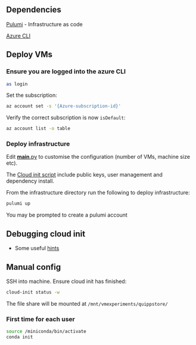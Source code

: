 ## Dependencies

[Pulumi](https://www.pulumi.com/docs/get-started/install/) - Infrastructure as code

[Azure CLI](https://docs.microsoft.com/en-us/cli/azure/install-azure-cli)

## Deploy VMs


### Ensure you are logged into the azure CLI

```bash
as login
```

Set the subscription:

```bash
az account set -s '{Azure-subscription-id}'
```

Verify the correct subscription is now `isDefault`:

```bash
az account list -o table
```

### Deploy infrastructure

Edit [__main__.py](__main__.py) to customise the configuration (number of VMs, machine size etc).

The [Cloud init script](vm_config.yaml) include public keys, user management and dependency install.


From the infrastructure directory run the following to deploy infrastructure:

```bash
pulumi up
```

You may be prompted to create a pulumi account

## Debugging cloud init

- Some useful [hints](https://blog.gripdev.xyz/2019/02/19/debugging-cloud-init-on-ubuntu-in-azure-or-anywhere/)


## Manual config

SSH into machine. Ensure cloud init has finished:

```bash
cloud-init status -w
```

<!-- 
Log into the azure cli:
```bash
az login
```

Set the subscription:
```bash
az account set -s 'c100c04d-970f-4d77-999a-add73cf49668'
```

Mount the shared data directory:
```
bash /etc/mount_filestorage.sh
``` -->

The file share will be mounted at `/mnt/vmexperiments/quippstore/`


<!-- Navigate to the correct directory in file share.

Checkout the git repo:
```bash 
git clone https://github.com/alan-turing-institute/QUIPP-pipeline.git
```

Install any dependencies:


```bash
source /miniconda/bin/activate
conda init
```

```bash
cd QUIPP-pipeline
```

```bash
pip install -r env-configuration/requirements.txt
```

```
sudo Rscript env-configuration/install.R
```

```bash
bash env-configuration/postBuild
``` -->


### First time for each user

```bash
source /miniconda/bin/activate
conda init
```
